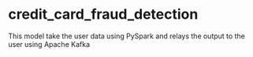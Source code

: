 # credit_card_fraud_detection

This model take the user data using PySpark and relays the output to the user using Apache Kafka
